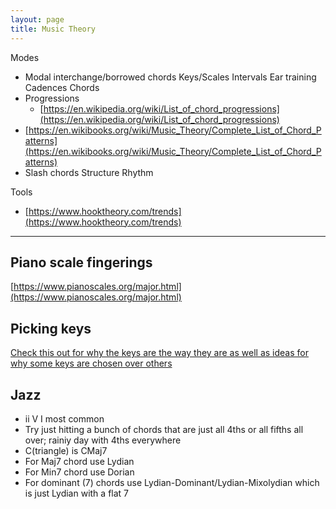 ```yaml
---
layout: page
title: Music Theory
---
```


Modes
  * Modal interchange/borrowed chords
Keys/Scales
Intervals
Ear training
Cadences
Chords
  * Progressions
    * [https://en.wikipedia.org/wiki/List_of_chord_progressions](https://en.wikipedia.org/wiki/List_of_chord_progressions)
  * [https://en.wikibooks.org/wiki/Music_Theory/Complete_List_of_Chord_Patterns](https://en.wikibooks.org/wiki/Music_Theory/Complete_List_of_Chord_Patterns)
  * Slash chords
Structure
Rhythm 

Tools
  * [https://www.hooktheory.com/trends](https://www.hooktheory.com/trends)
---

## Piano scale fingerings
[https://www.pianoscales.org/major.html](https://www.pianoscales.org/major.html)


## Picking keys
[Check this out for why the keys are the way they are as well as ideas for why some keys are chosen over
others](https://www.quora.com/Why-would-a-composer-prefer-one-key-to-another-For-example-why-would-a-composer-choose-to-use-F-minor-instead-of-A-minor-or-Bb-major-instead-of-C-major)

## Jazz
* ii V I most common
* Try just hitting a bunch of chords that are just all 4ths or all fifths all over; rainiy day with 4ths everywhere
* C(triangle) is CMaj7
* For Maj7 chord use Lydian
* For Min7 chord use Dorian
* For dominant (7) chords use Lydian-Dominant/Lydian-Mixolydian which is just Lydian with a flat 7 